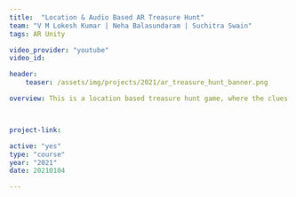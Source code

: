 ```yaml
---
title:  "Location & Audio Based AR Treasure Hunt"
team: "V M Lokesh Kumar | Neha Balasundaram | Suchitra Swain"
tags: AR Unity

video_provider: "youtube"
video_id:

header:
    teaser: /assets/img/projects/2021/ar_treasure_hunt_banner.png

overview: This is a location based treasure hunt game, where the clues are displayed in AR, and sound is used to locate the clues. The user has to start at the start point with an initial clue. Then they must follow the clues, and reach the spot.  They can then seek out the treasure box with  music  volume as a radar (doppler effect). The treasure box becomes visible as they approach, and in close proximity with the keyhole  the treasure opens and gives the next clue. They must then continue and find the final treasure at the end of the game and they can also look out for Easter eggs. The AR+GPS Location package brings the ability to position 3D objects in real-world geographical locations via their GPS coordinates using Unity and Augmented-Reality. It supports both Unity's AR Foundation and Vuforia. Each location marker is associated with a certain prefab, who’s properties we can customise. We use colliders to detect the player's proximity and 3D sound for the audio input.



project-link:

active: "yes"
type: "course"
year: "2021"
date: 20210104

---
```

